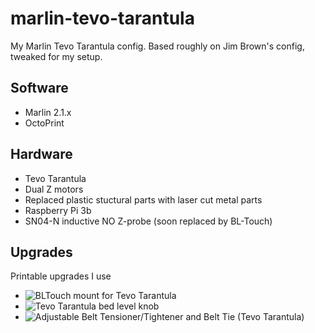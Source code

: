 # marlin-tevo-tarantula
My Marlin Tevo Tarantula config. Based roughly on Jim Brown's config, tweaked for my setup.

## Software
- Marlin 2.1.x
- OctoPrint

## Hardware
- Tevo Tarantula
- Dual Z motors
- Replaced plastic stuctural parts with laser cut metal parts
- Raspberry Pi 3b
- SN04-N inductive NO Z-probe (soon replaced by BL-Touch)

## Upgrades
Printable upgrades I use
- ![BLTouch mount for Tevo Tarantula](https://www.thingiverse.com/thing:2673200)
- ![Tevo Tarantula bed level knob](https://www.thingiverse.com/thing:2330042)
- ![Adjustable Belt Tensioner/Tightener and Belt Tie (Tevo Tarantula)](https://www.thingiverse.com/thing:1780636)

